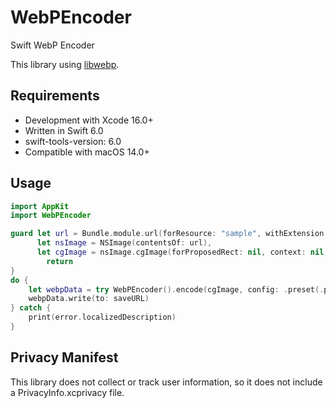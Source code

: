 # WebPEncoder

Swift WebP Encoder

This library using [libwebp](https://github.com/webmproject/libwebp).

## Requirements

- Development with Xcode 16.0+
- Written in Swift 6.0
- swift-tools-version: 6.0
- Compatible with macOS 14.0+

## Usage

```swift
import AppKit
import WebPEncoder

guard let url = Bundle.module.url(forResource: "sample", withExtension: "jpg"),
      let nsImage = NSImage(contentsOf: url),
      let cgImage = nsImage.cgImage(forProposedRect: nil, context: nil, hints: nil) else {
        return
}
do {
    let webpData = try WebPEncoder().encode(cgImage, config: .preset(.picture, quality: 0.8, multithread: false))
    webpData.write(to: saveURL)
} catch {
    print(error.localizedDescription)
}
```

## Privacy Manifest

This library does not collect or track user information, so it does not include a PrivacyInfo.xcprivacy file.
